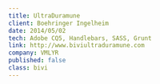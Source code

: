 ```yaml
---
title: UltraDuramune
client: Boehringer Ingelheim
date: 2014/05/02
tech: Adobe CQ5, Handlebars, SASS, Grunt
link: http://www.biviultraduramune.com
company: VMLYR
published: false
class: bivi
---
```

